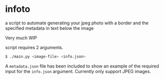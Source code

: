# infoto
a script to automate generating your jpeg photo with a border and the specified metadata in text below the image

Very much WIP

script requires 2 arguments.
```bash
$ ./main.py <image-file> <info.json>
```

A `metadata.json` file has been included to show an example of the required input for the `info.json` argument.
Currently only support JPEG images.


